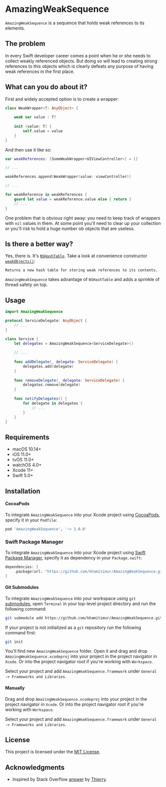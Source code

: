 # AmazingWeakSequence

`AmazingWeakSequence` is a sequence that holds weak references to its elements.

## The problem

In every Swift developer career comes a point when he or she needs to collect weakly referenced objects. But doing so will lead to creating strong references to this objects which is clearly defeats any purpose of having weak references in the first place.

## What can you do about it?

First and widely accepted option is to create a wrapper:
```swift
class WeakWrapper<T: AnyObject> {
    
    weak var value : T?
    
    init (value: T) {
        self.value = value
    }
}
```

And then use it like so:
```swift
var weakReferences: [SomeWeakWrapper<UIViewController>] = []

// ...

weakReferences.append(WeakWrapper(value: viewController))

// ...

for weakReference in weakReferences {
    guard let value = weakReference.value else { return }
    // ...
}
```

One problem that is obvious right away: you need to keep track of wrappers with `nil` values in them. At some point you'll need to clear up your collection or you'll risk to hold a huge number ob objects that are useless.

## Is there a better way?

Yes, there is. It's [`NSHashTable`](https://developer.apple.com/documentation/foundation/nshashtable). Take a look at convenience constructor [`weakObjects()`](https://developer.apple.com/documentation/foundation/nshashtable/1412241-weakobjects):
```
Returns a new hash table for storing weak references to its contents.
```

`AmazingWeakSequence` takes advantage of `NSHashTable` and adds a sprinkle of thread safety on top.

## Usage

```swift
import AmazingWeakSequence

protocol ServiceDelegate: AnyObject {
    // ...
}

class Service {
    let delegates = AmazingWeakSequence<ServiceDelegate>()
    
    // ...
    
    func addDelegate(_ delegate: ServiceDelegate) {
        delegates.add(delegate)
    }
    
    func removeDelegate(_ delegate: ServiceDelegate) {
        delegates.remove(delegate)
    }
    
    func notifyDelegates() {
        for delegate in delegates {
            // ...
        }
    }
}
```

## Requirements

- macOS 10.14+
- iOS 11.0+
- tvOS 11.0+
- watchOS 4.0+
- Xcode 11+
- Swift 5.0+

## Installation
#### CocoaPods
To integrate `AmazingWeakSequence` into your Xcode project using [CocoaPods](https://cocoapods.org/), specify it in your `Podfile`:
```ruby
pod 'AmazingWeakSequence', '~> 1.0.0'
```

### Swift Package Manager

To integrate `AmazingWeakSequence` into your Xcode project using [Swift Package Manager](https://swift.org/package-manager/), specify it as dependency in your `Package.swift`:

```swift
dependencies: [
    .package(url: "https://github.com/khamitimur/AmazingWeakSequence.git", .upToNextMinor(from: "1.0.0"))
]
```

#### Git Submodules
To integrate `AmazingWeakSequence` into your workspace using `git` [submodules](https://git-scm.com/docs/git-submodule), open `Terminal` in your top-level project directory and run the following command:
```bash
git submodule add https://github.com/khamitimur/AmazingWeakSequence.git
```

If your project is not initialized as a `git` repository run the following command first:
```bash
git init
```

You'll find new `AmazingWeakSequence` folder. Open it and drag and drop `AmazingWeakSequence.xcodeproj` into your project in the project navigator in `Xcode`. Or into the project navigator root if you're working with `Workspace`.

Select your project and add `AmazingWeakSequence.framework` under `General -> Frameworks and Libraries`.

#### Manually
Drag and drop `AmazingWeakSequence.xcodeproj` into your project in the project navigator in `Xcode`. Or into the project navigator root if you're working with `Workspace`.

Select your project and add `AmazingWeakSequence.framework` under `General -> Frameworks and Libraries`.

## License

This project is licensed under the [MIT License](LICENSE).

## Acknowledgments

* Inspired by Stack Overflow [answer](https://stackoverflow.com/a/27108747/1022906) by [Thierry](https://stackoverflow.com/users/2449044/thierry).
